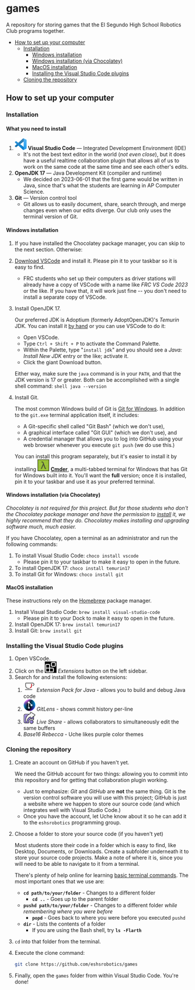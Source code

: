 # games
A repository for storing games that the El Segundo High School Robotics Club
programs together.

- [How to set up your computer](#how-to-set-up-your-computer)
  - [Installation](#installation)
    - [Windows installation](#windows-installation)
    - [Windows installation (via Chocolatey)](#windows-installation-via-chocolatey)
    - [MacOS installation](#macos-installation)
    - [Installing the Visual Studio Code plugins](#installing-the-Visual-Studio-Code-plugins)
  - [Cloning the repository](#cloning-the-repository)

## How to set up your computer

### Installation
#### What you need to install
1. ![icon](docs/vscode.png) **Visual Studio Code** — Integrated Development Environment (IDE)
    - It's not the best text editor in the world (_not even close_), but it
      does have a useful realtime collaboration plugin that allows all of us
      to work on the same code at the same time and see each other's edits.
2. **OpenJDK 17** — Java Development Kit (compiler and runtime)
    - We decided on 2023-06-01 that the first game would be written in Java,
      since that's  what the students are learning in AP Computer Science.
3. **Git** — Version control tool
    - Git allows us to easily document, share, search through, and merge
      changes even when our edits diverge.  Our club only uses the terminal
      version of Git.

#### Windows installation
1. If you have installed the Chocolatey package manager, you can skip to the
   next section.  Otherwise:
2. [Download VSCode](https://code.visualstudio.com) and install it.  Please
   pin it to your taskbar so it is easy to find.
    - FRC students who set up their computers as driver stations will already
      have a copy of VSCode with a name like *FRC VS Code 2023* or the like.
      If you have that, it will work just fine -- you don't need to install a
      separate copy of VSCode.
3. Install OpenJDK 17.

    Our preferred JDK is Adoptium (formerly AdoptOpenJDK)'s _Temurin_ JDK.
    You can install it [by hand](https://adoptium.net/download/) or you can
    use VSCode to do it:

    - Open VSCode.
    - Type `Ctrl + Shift + P` to activate the Command Palette.
    - Within the Palette, type "`install jdk`" and you should see a *Java:
       Install New JDK* entry or the like; activate it.
    - Click the giant Download button.

    Either way, make sure the `java` command is in your `PATH`, and that the
    JDK version is 17 or greater.  Both can be accomplished with a single
    shell command:
        ```shell
        java --version
        ```
4. Install Git.

   The most common Windows build of Git is [Git for
   Windows](https://gitforwindows.org/).  In addition to the `git.exe`
   terminal application itself, it includes:

   - A Git-specific shell called "Git Bash" (which we don't use),
   - A graphical interface called "Git GUI" (which we don't use), and
   - A credential manager that allows you to log into GitHub using your web
     browser whenever you execute `git push` (we do use this.)

   You can install this program separately, but it's easier to install it by
   installing ![icon](docs/cmder.png) **[Cmder](https://cmder.app/)**, a multi-tabbed terminal for
   Windows that has Git for Windows built into it.  You'll want the **full**
   version; once it is installed, pin it to your taskbar and use it as your
   preferred terminal.

#### Windows installation (via Chocolatey)
*Chocolatey is not required for this project.  But for those students who
don't the Chocolatey package manager and have the permission to
[install](https://chocolatey.org/install) it, we highly recommend that they
do.  Chocolatey makes installing and upgrading software much, much easier.*

If you have Chocolatey, open a terminal as an administrator and run the
following commands:

1. To install Visual Studio Code: `choco install vscode`
    - Please pin it to your taskbar to make it easy to open in the future.
2. To install OpenJDK 17: `choco install temurin17`
3. To install Git for Windows: `choco install git`
#### MacOS installation
These instructions rely on the [Homebrew](https://brew.sh) package manager.

1. Install Visual Studio Code: `brew install visual-studio-code`
    - Please pin it to your Dock to make it easy to open in the future.
2. Install OpenJDK 17: `brew install temurin17`
3. Install Git: `brew install git`

### Installing the Visual Studio Code plugins
1. Open VSCode.
2. Click on the ![icon](docs/extensions.png) *Extensions* button on the left sidebar.
3. Search for and install the following extensions:
    1. ![icon](docs/extension-pack-for-java.png) _Extension Pack for Java_ - allows you to build and debug Java code
    2. ![icon](docs/gitlens.png) _GitLens_ - shows commit history per-line
    3. ![icon](docs/live-share.png) _Live Share_ - allows collaborators to simultaneously edit the same
       buffers
    4. _Base16 Rebecca_ - Uche likes purple color themes

### Cloning the repository
1. Create an account on GitHub if you haven't yet.

    We need the GitHub account for two things: allowing you to commit into
    _this_ repository and for getting that collaboration plugin working.

    - Just to emphasize: *Git* and *GitHub* are **not** the same thing.  Git
      is the version control software you will use with this project; GitHub
      is just a website where we happen to store our source code (and which
      integrates well with Visual Studio Code.)
    - Once you have the account, let Uche know about it so he can add it to
      the `eshsrobotics` programming group.

2. Choose a folder to store your source code (if you haven't yet)

   Most students store their code in a folder which is easy to find, like
   Desktop, Documents, or Downloads.  Create a subfolder underneath it to
   store your source code projects.  Make a note of where it is, since you
   will need to be able to navigate to it from a terminal.

   There's plenty of help online for learning [basic terminal
   commands](https://developer.mozilla.org/en-US/docs/Learn/Tools_and_testing/Understanding_client-side_tools/Command_line#basic_built-in_terminal_commands).
   The most important ones that we use are:

   - **`cd path/to/your/folder`** - Changes to a different folder
       - **`cd ..`** - Goes up to the parent folder
   - **`pushd path/to/your/folder`** - Changes to a different folder *while
     remembering where you were before*
       - **`popd`** - Goes back to where you were before you executed `pushd`
   - **`dir`** - Lists the contents of a folder
       - If you are using the Bash shell, try **`ls -Flarth`**

3. `cd` into that folder from the terminal.
4. Execute the clone command:
    ```sh
    git clone https://github.com/eshsrobotics/games
    ```
5. Finally, open the `games` folder from within Visual Studio Code.  You're done!
